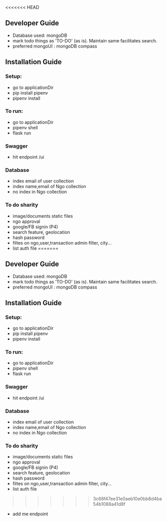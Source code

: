 <<<<<<< HEAD
## Developer Guide

- Database used: mongoDB
- mark todo things as 'TO-DO' (as is). Maintain same facilitates search.
- preferred mongoUI : mongoDB compass

## Installation Guide

### Setup:
- go to applicationDir
- pip install pipenv
- pipenv install

### To run:
-  go to applicationDir
- pipenv shell
- flask run

### Swagger
- hit endpoint /ui


### Database
- index email of user collection
- index name,email of Ngo collection
- no index in Ngo collection 


### To do sharity
- image/documents static files
- ngo approval
- google/FB signin (P4)
- search feature, geolocation
- hash password
- filtes on ngo,user,transaction admin filter, city...
- list auth file
=======
## Developer Guide

- Database used: mongoDB
- mark todo things as 'TO-DO' (as is). Maintain same facilitates search.
- preferred mongoUI : mongoDB compass

## Installation Guide

### Setup:
- go to applicationDir
- pip install pipenv
- pipenv install

### To run:
-  go to applicationDir
- pipenv shell
- flask run

### Swagger
- hit endpoint /ui


### Database
- index email of user collection
- index name,email of Ngo collection
- no index in Ngo collection 


### To do sharity
- image/documents static files
- ngo approval
- google/FB signin (P4)
- search feature, geolocation
- hash password
- filtes on ngo,user,transaction admin filter, city...
- list auth file
>>>>>>> 3c68f47ee31e0aeb10e0bb8d4ba54b1088a41d8f
- add me endpoint